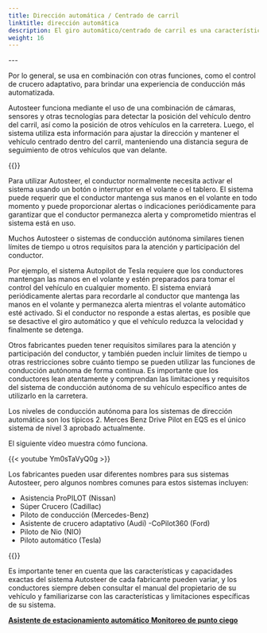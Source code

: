 ```yaml
---
title: Dirección automática / Centrado de carril
linktitle: dirección automática
description: El giro automático/centrado de carril es una característica de algunos sistemas avanzados de asistencia al conductor que permite que un vehículo se conduzca automáticamente dentro de un carril en una autopista o autopista.
weight: 16
---
```

<!-- markdownlint-disable MD033 -->---

Por lo general, se usa en combinación con otras funciones, como el control de crucero adaptativo, para brindar una experiencia de conducción más automatizada.

Autosteer funciona mediante el uso de una combinación de cámaras, sensores y otras tecnologías para detectar la posición del vehículo dentro del carril, así como la posición de otros vehículos en la carretera. Luego, el sistema utiliza esta información para ajustar la dirección y mantener el vehículo centrado dentro del carril, manteniendo una distancia segura de seguimiento de otros vehículos que van delante.

{{<evkxdisplayaddarticle />}}

Para utilizar Autosteer, el conductor normalmente necesita activar el sistema usando un botón o interruptor en el volante o el tablero. El sistema puede requerir que el conductor mantenga sus manos en el volante en todo momento y puede proporcionar alertas o indicaciones periódicamente para garantizar que el conductor permanezca alerta y comprometido mientras el sistema está en uso.

Muchos Autosteer o sistemas de conducción autónoma similares tienen límites de tiempo u otros requisitos para la atención y participación del conductor.

Por ejemplo, el sistema Autopilot de Tesla requiere que los conductores mantengan las manos en el volante y estén preparados para tomar el control del vehículo en cualquier momento. El sistema enviará periódicamente alertas para recordarle al conductor que mantenga las manos en el volante y permanezca alerta mientras el volante automático esté activado. Si el conductor no responde a estas alertas, es posible que se desactive el giro automático y que el vehículo reduzca la velocidad y finalmente se detenga.

Otros fabricantes pueden tener requisitos similares para la atención y participación del conductor, y también pueden incluir límites de tiempo u otras restricciones sobre cuánto tiempo se pueden utilizar las funciones de conducción autónoma de forma continua. Es importante que los conductores lean atentamente y comprendan las limitaciones y requisitos del sistema de conducción autónoma de su vehículo específico antes de utilizarlo en la carretera.

Los niveles de conducción autónoma para los sistemas de dirección automática son los típicos 2. Merces Benz Drive Pilot en EQS es el único sistema de nivel 3 aprobado actualmente.

El siguiente vídeo muestra cómo funciona.

{{< youtube Ym0sTaVyQ0g >}}

Los fabricantes pueden usar diferentes nombres para sus sistemas Autosteer, pero algunos nombres comunes para estos sistemas incluyen:

- Asistencia ProPILOT (Nissan)
- Súper Crucero (Cadillac)
- Piloto de conducción (Mercedes-Benz)
- Asistente de crucero adaptativo (Audi)
-CoPilot360 (Ford)
- Piloto de Nio (NIO)
- Piloto automático (Tesla)

{{<evkxdisplayaddarticle />}}

Es importante tener en cuenta que las características y capacidades exactas del sistema Autosteer de cada fabricante pueden variar, y los conductores siempre deben consultar el manual del propietario de su vehículo y familiarizarse con las características y limitaciones específicas de su sistema.

<div class="mt-3 mb-3">
     <a href="../automaticemergencysteering/" class="text-decoration-none text-black"><strong><i class="bi-arrow-left"></i> Asistente de estacionamiento automático</strong> </a>
     <a href="../blindspotmonitoring/" class="text-decoration-none text-black float-end"><strong>Monitoreo de punto ciego <i class="bi-arrow-right"></i></strong></a>
</div>